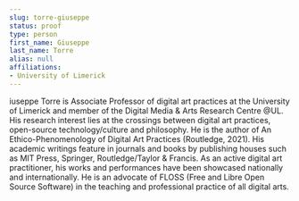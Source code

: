 ```yaml
---
slug: torre-giuseppe
status: proof
type: person
first_name: Giuseppe
last_name: Torre
alias: null
affiliations:
- University of Limerick
---
```


iuseppe Torre is Associate Professor of digital art practices at the University of Limerick and member of the Digital Media & Arts Research Centre @UL. His research interest lies at the crossings between digital art practices, open-source technology/culture and philosophy. He is the author of An Ethico-Phenomenology of Digital Art Practices (Routledge, 2021). His academic writings feature in journals and books by publishing houses such as MIT Press, Springer, Routledge/Taylor & Francis. As an active digital art practitioner, his works and performances have been showcased nationally and
internationally. He is an advocate of FLOSS (Free and Libre Open Source Software) in the teaching and professional practice of all digital arts.

